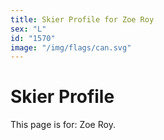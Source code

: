 ```yaml
---
title: Skier Profile for Zoe Roy
sex: "L"
id: "1570"
image: "/img/flags/can.svg" 
---
```


# Skier Profile

This page is for: Zoe Roy.
    